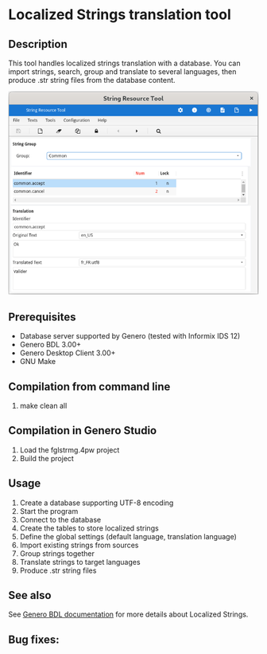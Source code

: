 # Localized Strings translation tool

## Description

This tool handles localized strings translation with a database.
You can import strings, search, group and translate to several languages,
then produce .str string files from the database content.

![Genero FGL Localized String Editor (GDC)](https://github.com/FourjsGenero/tool_fglstrmg/raw/master/docs/fglstrmg-screen-001.png)

## Prerequisites

* Database server supported by Genero (tested with Informix IDS 12)
* Genero BDL 3.00+
* Genero Desktop Client 3.00+
* GNU Make

## Compilation from command line

1. make clean all

## Compilation in Genero Studio

1. Load the fglstrmg.4pw project
2. Build the project

## Usage

1. Create a database supporting UTF-8 encoding
1. Start the program
2. Connect to the database
3. Create the tables to store localized strings
4. Define the global settings (default language, translation language)
5. Import existing strings from sources
6. Group strings together
7. Translate strings to target languages
8. Produce .str string files

## See also

See [Genero BDL documentation](http://www.4js.com/download/documentation) for more details about
Localized Strings.


## Bug fixes:


